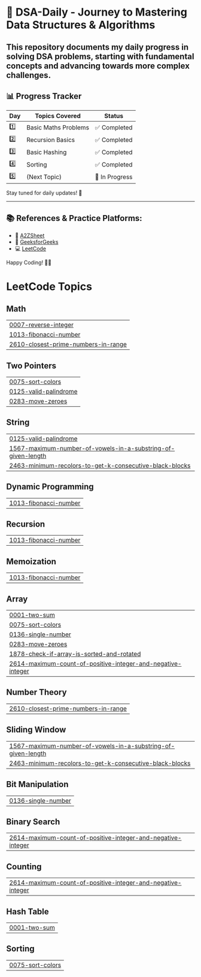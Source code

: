 # 🚀 DSA-Daily - Journey to Mastering Data Structures & Algorithms  

This repository documents my **daily progress** in solving **DSA problems**, starting with fundamental concepts and advancing towards more complex challenges.  
---

## 📊 **Progress Tracker**  
| Day  | Topics Covered | Status |
|------|---------------|--------|
| 1️⃣  | Basic Maths Problems | ✅ Completed |
| 2️⃣  | Recursion Basics | ✅ Completed |
| 3️⃣  | Basic Hashing | ✅ Completed |
| 4️⃣  | Sorting | ✅ Completed |
| 5️⃣  | (Next Topic) | 🔄 In Progress |

Stay tuned for daily updates! 🚀  

---

## 📚 **References & Practice Platforms:**  
- 🎥 [A2ZSheet](https://takeuforward.org/strivers-a2z-dsa-course/strivers-a2z-dsa-course-sheet-2/)  
- 📖 [GeeksforGeeks](https://www.geeksforgeeks.org/)  
- 💻 [LeetCode](https://leetcode.com/)  

Happy Coding! 🎯✨  

<!---LeetCode Topics Start-->
# LeetCode Topics
## Math
|  |
| ------- |
| [0007-reverse-integer](https://github.com/gunjanghate/DSA-Daily/tree/master/0007-reverse-integer) |
| [1013-fibonacci-number](https://github.com/gunjanghate/DSA-Daily/tree/master/1013-fibonacci-number) |
| [2610-closest-prime-numbers-in-range](https://github.com/gunjanghate/DSA-Daily/tree/master/2610-closest-prime-numbers-in-range) |
## Two Pointers
|  |
| ------- |
| [0075-sort-colors](https://github.com/gunjanghate/DSA-Daily/tree/master/0075-sort-colors) |
| [0125-valid-palindrome](https://github.com/gunjanghate/DSA-Daily/tree/master/0125-valid-palindrome) |
| [0283-move-zeroes](https://github.com/gunjanghate/DSA-Daily/tree/master/0283-move-zeroes) |
## String
|  |
| ------- |
| [0125-valid-palindrome](https://github.com/gunjanghate/DSA-Daily/tree/master/0125-valid-palindrome) |
| [1567-maximum-number-of-vowels-in-a-substring-of-given-length](https://github.com/gunjanghate/DSA-Daily/tree/master/1567-maximum-number-of-vowels-in-a-substring-of-given-length) |
| [2463-minimum-recolors-to-get-k-consecutive-black-blocks](https://github.com/gunjanghate/DSA-Daily/tree/master/2463-minimum-recolors-to-get-k-consecutive-black-blocks) |
## Dynamic Programming
|  |
| ------- |
| [1013-fibonacci-number](https://github.com/gunjanghate/DSA-Daily/tree/master/1013-fibonacci-number) |
## Recursion
|  |
| ------- |
| [1013-fibonacci-number](https://github.com/gunjanghate/DSA-Daily/tree/master/1013-fibonacci-number) |
## Memoization
|  |
| ------- |
| [1013-fibonacci-number](https://github.com/gunjanghate/DSA-Daily/tree/master/1013-fibonacci-number) |
## Array
|  |
| ------- |
| [0001-two-sum](https://github.com/gunjanghate/DSA-Daily/tree/master/0001-two-sum) |
| [0075-sort-colors](https://github.com/gunjanghate/DSA-Daily/tree/master/0075-sort-colors) |
| [0136-single-number](https://github.com/gunjanghate/DSA-Daily/tree/master/0136-single-number) |
| [0283-move-zeroes](https://github.com/gunjanghate/DSA-Daily/tree/master/0283-move-zeroes) |
| [1878-check-if-array-is-sorted-and-rotated](https://github.com/gunjanghate/DSA-Daily/tree/master/1878-check-if-array-is-sorted-and-rotated) |
| [2614-maximum-count-of-positive-integer-and-negative-integer](https://github.com/gunjanghate/DSA-Daily/tree/master/2614-maximum-count-of-positive-integer-and-negative-integer) |
## Number Theory
|  |
| ------- |
| [2610-closest-prime-numbers-in-range](https://github.com/gunjanghate/DSA-Daily/tree/master/2610-closest-prime-numbers-in-range) |
## Sliding Window
|  |
| ------- |
| [1567-maximum-number-of-vowels-in-a-substring-of-given-length](https://github.com/gunjanghate/DSA-Daily/tree/master/1567-maximum-number-of-vowels-in-a-substring-of-given-length) |
| [2463-minimum-recolors-to-get-k-consecutive-black-blocks](https://github.com/gunjanghate/DSA-Daily/tree/master/2463-minimum-recolors-to-get-k-consecutive-black-blocks) |
## Bit Manipulation
|  |
| ------- |
| [0136-single-number](https://github.com/gunjanghate/DSA-Daily/tree/master/0136-single-number) |
## Binary Search
|  |
| ------- |
| [2614-maximum-count-of-positive-integer-and-negative-integer](https://github.com/gunjanghate/DSA-Daily/tree/master/2614-maximum-count-of-positive-integer-and-negative-integer) |
## Counting
|  |
| ------- |
| [2614-maximum-count-of-positive-integer-and-negative-integer](https://github.com/gunjanghate/DSA-Daily/tree/master/2614-maximum-count-of-positive-integer-and-negative-integer) |
## Hash Table
|  |
| ------- |
| [0001-two-sum](https://github.com/gunjanghate/DSA-Daily/tree/master/0001-two-sum) |
## Sorting
|  |
| ------- |
| [0075-sort-colors](https://github.com/gunjanghate/DSA-Daily/tree/master/0075-sort-colors) |
<!---LeetCode Topics End-->
